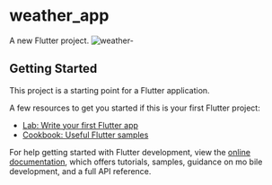 # weather_app
A new Flutter project.
![weather-](https://user-images.githubusercontent.com/115440899/217234111-6078b080-6191-4241-9251-9999011cc605.png)

## Getting Started

This project is a starting point for a Flutter application.

A few resources to get you started if this is your first Flutter project:

- [Lab: Write your first Flutter app](https://docs.flutter.dev/get-started/codelab)
- [Cookbook: Useful Flutter samples](https://docs.flutter.dev/cookbook)

For help getting started with Flutter development, view the
[online documentation](https://docs.flutter.dev/), which offers tutorials,
samples, guidance on mo
bile development, and a full API reference.
